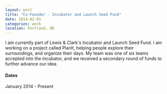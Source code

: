 ```yaml
---
layout: post
title: "Co-Founder - Incubator and Launch Seed Fund"
date: 2014-02-01
categories: work
location: Portland, OR
---
```


I am currently part of Lewis &amp; Clark's Incubator and Launch Seed Fund. I am working on a project called PlanIt, helping people explore their surroundings, and organize their days. My team was one of six teams accepted into the incubator, and we received a secondary round of funds to further advance our idea.

#### Dates

January 2014 - Present